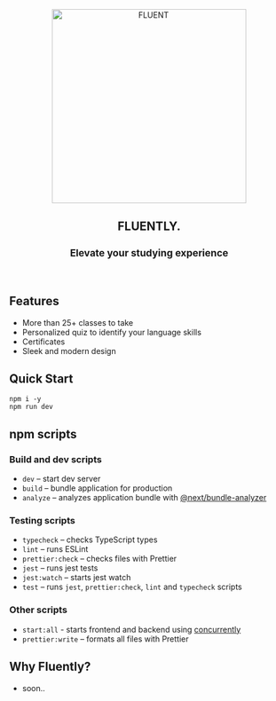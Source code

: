 <div align="center">
	<img width="350" height="350" src="app/public/images/" alt="FLUENT">
	<br>
	<div>
		<h2>
			FLUENTLY.
			<br>
      <br>
			<sup>Elevate your studying experience</sup>
		</h2>
    <br>
	</div>
</div>

## Features

- More than 25+ classes to take
- Personalized quiz to identify your language skills
- Certificates
- Sleek and modern design

## Quick Start
```shell
npm i -y
npm run dev
```
## npm scripts

### Build and dev scripts

- `dev` – start dev server
- `build` – bundle application for production
- `analyze` – analyzes application bundle with [@next/bundle-analyzer](https://www.npmjs.com/package/@next/bundle-analyzer)

### Testing scripts

- `typecheck` – checks TypeScript types
- `lint` – runs ESLint
- `prettier:check` – checks files with Prettier
- `jest` – runs jest tests
- `jest:watch` – starts jest watch
- `test` – runs `jest`, `prettier:check`, `lint` and `typecheck` scripts

### Other scripts
- `start:all` - starts frontend and backend using [concurrently](https://www.npmjs.com/package/concurrently)
- `prettier:write` – formats all files with Prettier

## Why Fluently?
 - soon..

   
